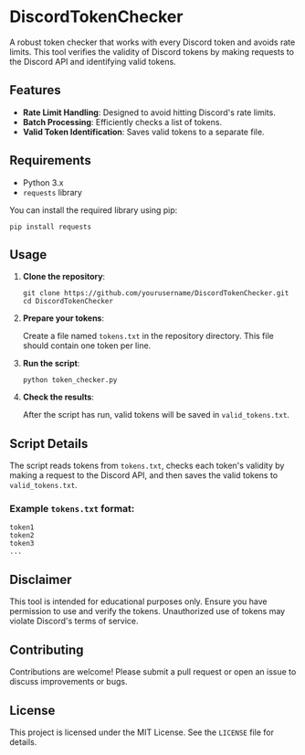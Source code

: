 <body>

<h1>DiscordTokenChecker</h1>

<p>A robust token checker that works with every Discord token and avoids rate limits. This tool verifies the validity of Discord tokens by making requests to the Discord API and identifying valid tokens.</p>

<h2>Features</h2>
<ul>
  <li><strong>Rate Limit Handling</strong>: Designed to avoid hitting Discord's rate limits.</li>
  <li><strong>Batch Processing</strong>: Efficiently checks a list of tokens.</li>
  <li><strong>Valid Token Identification</strong>: Saves valid tokens to a separate file.</li>
</ul>

<h2>Requirements</h2>
<ul>
  <li>Python 3.x</li>
  <li><code>requests</code> library</li>
</ul>

<p>You can install the required library using pip:</p>
<pre><code>pip install requests</code></pre>

<h2>Usage</h2>
<ol>
  <li><strong>Clone the repository</strong>:</li>
  <pre><code>git clone https://github.com/yourusername/DiscordTokenChecker.git
cd DiscordTokenChecker</code></pre>
  <li><strong>Prepare your tokens</strong>:</li>
  <p>Create a file named <code>tokens.txt</code> in the repository directory. This file should contain one token per line.</p>
  <li><strong>Run the script</strong>:</li>
  <pre><code>python token_checker.py</code></pre>
  <li><strong>Check the results</strong>:</li>
  <p>After the script has run, valid tokens will be saved in <code>valid_tokens.txt</code>.</p>
</ol>

<h2>Script Details</h2>
<p>The script reads tokens from <code>tokens.txt</code>, checks each token's validity by making a request to the Discord API, and then saves the valid tokens to <code>valid_tokens.txt</code>.</p>

<h3>Example <code>tokens.txt</code> format:</h3>
<pre><code>token1
token2
token3
...</code></pre>

<h2>Disclaimer</h2>
<p>This tool is intended for educational purposes only. Ensure you have permission to use and verify the tokens. Unauthorized use of tokens may violate Discord's terms of service.</p>

<h2>Contributing</h2>
<p>Contributions are welcome! Please submit a pull request or open an issue to discuss improvements or bugs.</p>

<h2>License</h2>
<p>This project is licensed under the MIT License. See the <code>LICENSE</code> file for details.</p>

</body>
